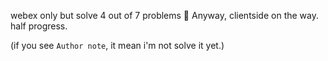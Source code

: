 webex only but solve 4 out of 7 problems 🥀
Anyway, clientside on the way. half progress.

(if you see `Author note`, it mean i'm not solve it yet.)
